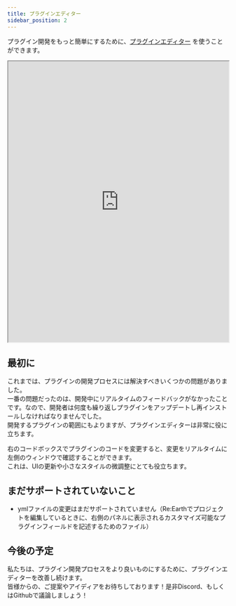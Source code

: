 ```yaml
---
title: プラグインエディター
sidebar_position: 2
---
```


プラグイン開発をもっと簡単にするために、[プラグインエディター](https://app.reearth.io/plugin-editor) を使うことができます。

<iframe width="100%" height="640" src="https://app.reearth.io/plugin-editor" title="Re:Earth Plugin Editor"></iframe>

## 最初に 

これまでは、プラグインの開発プロセスには解決すべきいくつかの問題がありました。  
一番の問題だったのは、開発中にリアルタイムのフィードバックがなかったことです。なので、開発者は何度も繰り返しプラグインをアップデートし再インストールしなければなりませんでした。  
開発するプラグインの範囲にもよりますが、プラグインエディターは非常に役に立ちます。  

右のコードボックスでプラグインのコードを変更すると、変更をリアルタイムに左側のウィンドウで確認することができます。  
これは、UIの更新や小さなスタイルの微調整にとても役立ちます。

## まだサポートされていないこと

- ymlファイルの変更はまだサポートされていません（Re:Earthでプロジェクトを編集しているときに、右側のパネルに表示されるカスタマイズ可能なプラグインフィールドを記述するためのファイル）

## 今後の予定

私たちは、プラグイン開発プロセスをより良いものにするために、プラグインエディターを改善し続けます。  
皆様からの、ご提案やアイディアをお待ちしております！是非Discord、もしくはGithubで議論しましょう！
